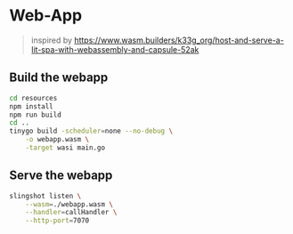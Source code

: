 # Web-App

> inspired by [https://www.wasm.builders/k33g_org/host-and-serve-a-lit-spa-with-webassembly-and-capsule-52ak
](https://www.wasm.builders/k33g_org/host-and-serve-a-lit-spa-with-webassembly-and-capsule-52ak)

## Build the webapp

```bash
cd resources
npm install
npm run build
cd ..
tinygo build -scheduler=none --no-debug \
    -o webapp.wasm \
    -target wasi main.go
```

## Serve the webapp

```bash
slingshot listen \
	--wasm=./webapp.wasm \
	--handler=callHandler \
	--http-port=7070
```
